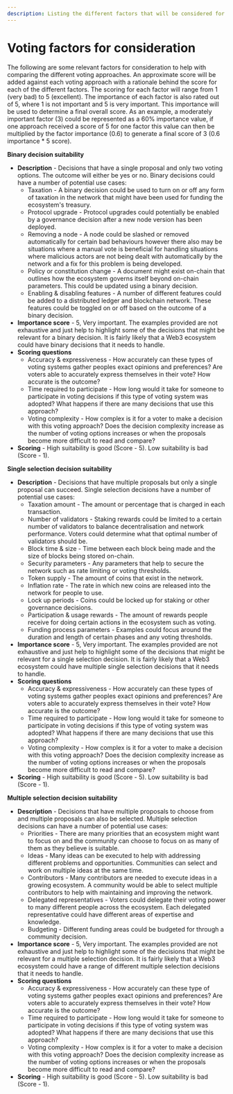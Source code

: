 ```yaml
---
description: Listing the different factors that will be considered for each voting approach
---
```


# Voting factors for consideration

The following are some relevant factors for consideration to help with comparing the different voting approaches. An approximate score will be added against each voting approach with a rationale behind the score for each of the different factors. The scoring for each factor will range from 1 (very bad) to 5 (excellent). The importance of each factor is also rated out of 5, where 1 is not important and 5 is very important. This importance will be used to determine a final overall score. As an example, a moderately important factor (3) could be represented as a 60% importance value, if one approach received a score of 5 for one factor this value can then be multiplied by the factor importance (0.6) to generate a final score of 3 (0.6 importance \* 5 score).



**Binary decision suitability**

* **Description** - Decisions that have a single proposal and only two voting options. The outcome will either be yes or no. Binary decisions could have a number of potential use cases:
  * Taxation - A binary decision could be used to turn on or off any form of taxation in the network that might have been used for funding the ecosystem's treasury.
  * Protocol upgrade - Protocol upgrades could potentially be enabled by a governance decision after a new node version has been deployed.
  * Removing a node - A node could be slashed or removed automatically for certain bad behaviours however there also may be situations where a manual vote is beneficial for handling situations where malicious actors are not being dealt with automatically by the network and a fix for this problem is being developed.
  * Policy or constitution change - A document might exist on-chain that outlines how the ecosystem governs itself beyond on-chain parameters. This could be updated using a binary decision.
  * Enabling & disabling features - A number of different features could be added to a distributed ledger and blockchain network. These features could be toggled on or off based on the outcome of a binary decision.
* **Importance score** - 5, Very important. The examples provided are not exhaustive and just help to highlight some of the decisions that might be relevant for a binary decision. It is fairly likely that a Web3 ecosystem could have binary decisions that it needs to handle.
* **Scoring questions**
  * Accuracy & expressiveness - How accurately can these types of voting systems gather peoples exact opinions and preferences? Are voters able to accurately express themselves in their vote? How accurate is the outcome?
  * Time required to participate - How long would it take for someone to participate in voting decisions if this type of voting system was adopted? What happens if there are many decisions that use this approach?
  * Voting complexity - How complex is it for a voter to make a decision with this voting approach? Does the decision complexity increase as the number of voting options increases or when the proposals become more difficult to read and compare?
* **Scoring** - High suitability is good (Score - 5). Low suitability is bad (Score - 1).



**Single selection decision suitability**

* **Description** - Decisions that have multiple proposals but only a single proposal can succeed. Single selection decisions have a number of potential use cases:
  * Taxation amount - The amount or percentage that is charged in each transaction.
  * Number of validators - Staking rewards could be limited to a certain number of validators to balance decentralisation and network performance. Voters could determine what that optimal number of validators should be.
  * Block time & size - Time between each block being made and the size of blocks being stored on-chain.
  * Security parameters - Any parameters that help to secure the network such as rate limiting or voting thresholds.
  * Token supply - The amount of coins that exist in the network.
  * Inflation rate - The rate in which new coins are released into the network for people to use.
  * Lock up periods - Coins could be locked up for staking or other governance decisions.
  * Participation & usage rewards - The amount of rewards people receive for doing certain actions in the ecosystem such as voting.
  * Funding process parameters - Examples could focus around the duration and length of certain phases and any voting thresholds.
* **Importance score** - 5, Very important. The examples provided are not exhaustive and just help to highlight some of the decisions that might be relevant for a single selection decision. It is fairly likely that a Web3 ecosystem could have multiple single selection decisions that it needs to handle.
* **Scoring questions**
  * Accuracy & expressiveness - How accurately can these types of voting systems gather peoples exact opinions and preferences? Are voters able to accurately express themselves in their vote? How accurate is the outcome?
  * Time required to participate - How long would it take for someone to participate in voting decisions if this type of voting system was adopted? What happens if there are many decisions that use this approach?
  * Voting complexity - How complex is it for a voter to make a decision with this voting approach? Does the decision complexity increase as the number of voting options increases or when the proposals become more difficult to read and compare?
* **Scoring** - High suitability is good (Score - 5). Low suitability is bad (Score - 1).



**Multiple selection decision suitability**

* **Description** - Decisions that have multiple proposals to choose from and multiple proposals can also be selected. Multiple selection decisions can have a number of potential use cases:
  * Priorities - There are many priorities that an ecosystem might want to focus on and the community can choose to focus on as many of them as they believe is suitable.
  * Ideas - Many ideas can be executed to help with addressing different problems and opportunities. Communities can select and work on multiple ideas at the same time.
  * Contributors - Many contributors are needed to execute ideas in a growing ecosystem. A community would be able to select multiple contributors to help with maintaining and improving the network.
  * Delegated representatives - Voters could delegate their voting power to many different people across the ecosystem. Each delegated representative could have different areas of expertise and knowledge.
  * Budgeting - Different funding areas could be budgeted for through a community decision.
* **Importance score** - 5, Very important. The examples provided are not exhaustive and just help to highlight some of the decisions that might be relevant for a multiple selection decision. It is fairly likely that a Web3 ecosystem could have a range of different multiple selection decisions that it needs to handle.
* **Scoring questions**
  * Accuracy & expressiveness - How accurately can these type of voting systems gather peoples exact opinions and preferences? Are voters able to accurately express themselves in their vote? How accurate is the outcome?
  * Time required to participate - How long would it take for someone to participate in voting decisions if this type of voting system was adopted? What happens if there are many decisions that use this approach?
  * Voting complexity - How complex is it for a voter to make a decision with this voting approach? Does the decision complexity increase as the number of voting options increases or when the proposals become more difficult to read and compare?
* **Scoring** - High suitability is good (Score - 5). Low suitability is bad (Score - 1).
